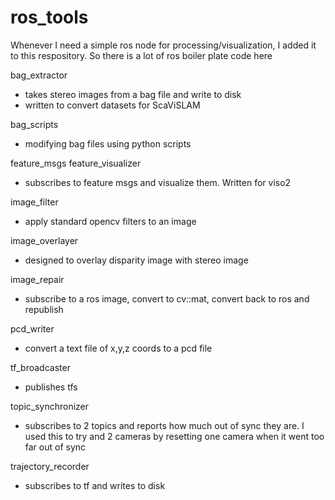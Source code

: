 ros_tools
============

Whenever I need a simple ros node for processing/visualization, I added it to this respository.
So there is a lot of ros boiler plate code here


bag_extractor 
- takes stereo images from a bag file and write to disk
- written to convert datasets for ScaViSLAM

bag_scripts
- modifying bag files using python scripts

feature_msgs
feature_visualizer
- subscribes to feature msgs and visualize them.  Written for viso2

image_filter
- apply standard opencv filters to an image

image_overlayer
- designed to overlay disparity image with stereo image

image_repair
- subscribe to a ros image, convert to cv::mat, convert back to ros and republish

pcd_writer
- convert a text file of x,y,z coords to a pcd file

tf_broadcaster
- publishes tfs

topic_synchronizer
- subscribes to 2 topics and reports how much out of sync they are.  I used this to try and 2 cameras by resetting one camera when it went too far out of sync

trajectory_recorder
- subscribes to tf and writes to disk
